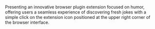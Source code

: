 Presenting an innovative browser plugin extension focused on humor, offering users a seamless experience of discovering fresh jokes with a simple click on the extension icon positioned at the upper right corner of the browser interface.

